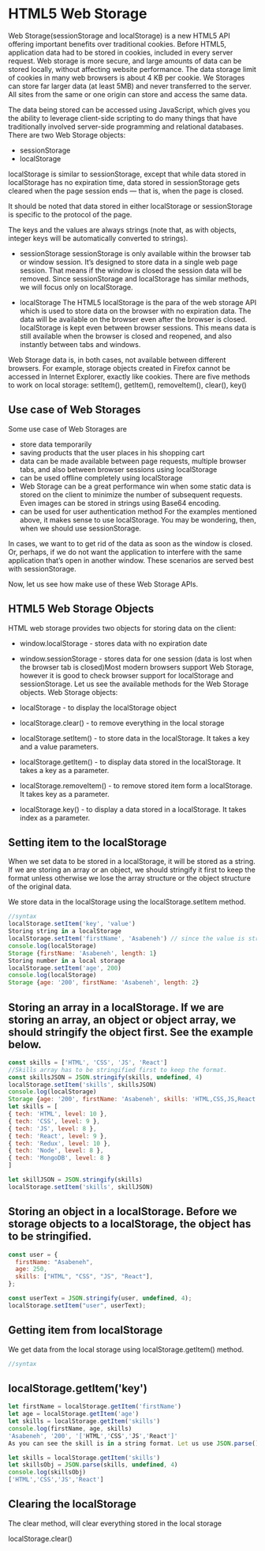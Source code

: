 # HTML5 Web Storage

Web Storage(sessionStorage and localStorage) is a new HTML5 API offering important benefits over traditional cookies. Before HTML5, application data had to be stored in cookies, included in every server request. Web storage is more secure, and large amounts of data can be stored locally, without affecting website performance. The data storage limit of cookies in many web browsers is about 4 KB per cookie. We Storages can store far larger data (at least 5MB) and never transferred to the server. All sites from the same or one origin can store and access the same data.

The data being stored can be accessed using JavaScript, which gives you the ability to leverage client-side scripting to do many things that have traditionally involved server-side programming and relational databases. There are two Web Storage objects:

- sessionStorage
- localStorage

localStorage is similar to sessionStorage, except that while data stored in localStorage has no expiration time, data stored in sessionStorage gets cleared when the page session ends — that is, when the page is closed.

It should be noted that data stored in either localStorage or sessionStorage is specific to the protocol of the page.

The keys and the values are always strings (note that, as with objects, integer keys will be automatically converted to strings).

- sessionStorage
  sessionStorage is only available within the browser tab or window session. It’s designed to store data in a single web page session. That means if the window is closed the session data will be removed. Since sessionStorage and localStorage has similar methods, we will focus only on localStorage.

- localStorage
  The HTML5 localStorage is the para of the web storage API which is used to store data on the browser with no expiration data. The data will be available on the browser even after the browser is closed. localStorage is kept even between browser sessions. This means data is still available when the browser is closed and reopened, and also instantly between tabs and windows.

Web Storage data is, in both cases, not available between different browsers. For example, storage objects created in Firefox cannot be accessed in Internet Explorer, exactly like cookies. There are five methods to work on local storage: setItem(), getItem(), removeItem(), clear(), key()

## Use case of Web Storages

Some use case of Web Storages are

- store data temporarily
- saving products that the user places in his shopping cart
- data can be made available between page requests, multiple browser tabs, and also between browser sessions using localStorage
- can be used offline completely using localStorage
- Web Storage can be a great performance win when some static data is stored on the client to minimize the number of subsequent requests. Even images can be stored in strings using Base64 encoding.
- can be used for user authentication method
  For the examples mentioned above, it makes sense to use localStorage. You may be wondering, then, when we should use sessionStorage.

In cases, we want to to get rid of the data as soon as the window is closed. Or, perhaps, if we do not want the application to interfere with the same application that’s open in another window. These scenarios are served best with sessionStorage.

Now, let us see how make use of these Web Storage APIs.

## HTML5 Web Storage Objects

HTML web storage provides two objects for storing data on the client:

- window.localStorage - stores data with no expiration date
- window.sessionStorage - stores data for one session (data is lost when the browser tab is closed)Most modern browsers support Web Storage, however it is good to check browser support for localStorage and sessionStorage. Let us see the available methods for the Web Storage objects.
  Web Storage objects:

- localStorage - to display the localStorage object
- localStorage.clear() - to remove everything in the local storage
- localStorage.setItem() - to store data in the localStorage. It takes a key and a value parameters.
- localStorage.getItem() - to display data stored in the localStorage. It takes a key as a parameter.
- localStorage.removeItem() - to remove stored item form a localStorage. It takes key as a parameter.
- localStorage.key() - to display a data stored in a localStorage. It takes index as a parameter.

## Setting item to the localStorage

When we set data to be stored in a localStorage, it will be stored as a string. If we are storing an array or an object, we should stringify it first to keep the format unless otherwise we lose the array structure or the object structure of the original data.

We store data in the localStorage using the localStorage.setItem method.

```js
//syntax
localStorage.setItem('key', 'value')
Storing string in a localStorage
localStorage.setItem('firstName', 'Asabeneh') // since the value is string we do not stringify it
console.log(localStorage)
Storage {firstName: 'Asabeneh', length: 1}
Storing number in a local storage
localStorage.setItem('age', 200)
console.log(localStorage)
Storage {age: '200', firstName: 'Asabeneh', length: 2}
```

## Storing an array in a localStorage. If we are storing an array, an object or object array, we should stringify the object first. See the example below.

```js
const skills = ['HTML', 'CSS', 'JS', 'React']
//Skills array has to be stringified first to keep the format.
const skillsJSON = JSON.stringify(skills, undefined, 4)
localStorage.setItem('skills', skillsJSON)
console.log(localStorage)
Storage {age: '200', firstName: 'Asabeneh', skills: 'HTML,CSS,JS,React', length: 3}
let skills = [
{ tech: 'HTML', level: 10 },
{ tech: 'CSS', level: 9 },
{ tech: 'JS', level: 8 },
{ tech: 'React', level: 9 },
{ tech: 'Redux', level: 10 },
{ tech: 'Node', level: 8 },
{ tech: 'MongoDB', level: 8 }
]

let skillJSON = JSON.stringify(skills)
localStorage.setItem('skills', skillJSON)
```

## Storing an object in a localStorage. Before we storage objects to a localStorage, the object has to be stringified.

```js
const user = {
  firstName: "Asabeneh",
  age: 250,
  skills: ["HTML", "CSS", "JS", "React"],
};

const userText = JSON.stringify(user, undefined, 4);
localStorage.setItem("user", userText);
```

## Getting item from localStorage

We get data from the local storage using localStorage.getItem() method.

```js
//syntax
```

## localStorage.getItem('key')

```js
let firstName = localStorage.getItem('firstName')
let age = localStorage.getItem('age')
let skills = localStorage.getItem('skills')
console.log(firstName, age, skills)
'Asabeneh', '200', '['HTML','CSS','JS','React']'
As you can see the skill is in a string format. Let us use JSON.parse() to parse it to normal array.

let skills = localStorage.getItem('skills')
let skillsObj = JSON.parse(skills, undefined, 4)
console.log(skillsObj)
['HTML','CSS','JS','React']
```

## Clearing the localStorage

The clear method, will clear everything stored in the local storage

localStorage.clear()
